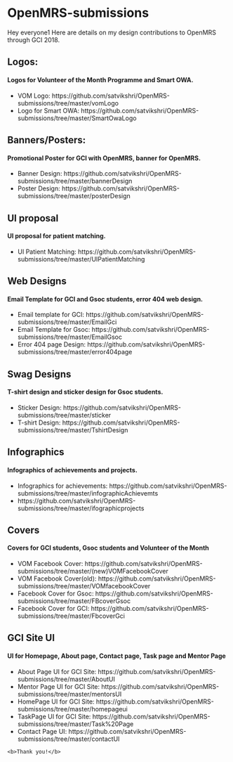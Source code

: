 # OpenMRS-submissions
Hey everyone1 Here are details on my design contributions to OpenMRS through GCI 2018.

<h2> Logos: </h2>
<h4>Logos for Volunteer of the Month Programme and Smart OWA.</h4>
<ul>
  <li>VOM Logo: https://github.com/satvikshri/OpenMRS-submissions/tree/master/vomLogo</li>
  <li>Logo for Smart OWA: https://github.com/satvikshri/OpenMRS-submissions/tree/master/SmartOwaLogo</li>
  </ul>
  
  <h2> Banners/Posters: </h2>
<h4>Promotional Poster for GCI with OpenMRS, banner for OpenMRS.</h4>
<ul>
  <li>Banner Design: https://github.com/satvikshri/OpenMRS-submissions/tree/master/bannerDesign</li>
  <li>Poster Design: https://github.com/satvikshri/OpenMRS-submissions/tree/master/posterDesign</li>
  </ul>

<h2> UI proposal </h2>
<h4>UI proposal for patient matching.</h4>
<ul>
  <li>UI Patient Matching: https://github.com/satvikshri/OpenMRS-submissions/tree/master/UIPatientMatching</li> 
  </ul>

  <h2>Web Designs </h2>
<h4>Email Template for GCI and Gsoc students, error 404 web design.</h4>
<ul>
  <li>Email template for GCI: https://github.com/satvikshri/OpenMRS-submissions/tree/master/EmailGci</li>
  <li>Email Template for Gsoc: https://github.com/satvikshri/OpenMRS-submissions/tree/master/EmailGsoc</li>
  <li>Error 404 page Design: https://github.com/satvikshri/OpenMRS-submissions/tree/master/error404page</li>
  </ul>
  
   <h2>Swag Designs </h2>
<h4>T-shirt design and sticker design for Gsoc students.</h4>
<ul>
  <li>Sticker Design: https://github.com/satvikshri/OpenMRS-submissions/tree/master/sticker</li>
  <li>T-shirt Design: https://github.com/satvikshri/OpenMRS-submissions/tree/master/TshirtDesign</li>
    </ul>
    
  <h2>Infographics</h2>
<h4>Infographics of achievements and projects.</h4>
<ul>
  <li>Infographics for achievements: https://github.com/satvikshri/OpenMRS-submissions/tree/master/infographicAchievemts</li>
  <li>https://github.com/satvikshri/OpenMRS-submissions/tree/master/ifographicprojects</li>
    </ul>
    
    
 <h2>Covers</h2>
<h4>Covers for GCI students, Gsoc students and Volunteer of the Month</h4>
<ul>
  <li>VOM Facebook Cover: https://github.com/satvikshri/OpenMRS-submissions/tree/master/(new)VOMFacebookCover</li>
  <li>VOM Facebook Cover(old): https://github.com/satvikshri/OpenMRS-submissions/tree/master/VOMfacebookCover</li>
  <li>Facebook Cover for Gsoc: https://github.com/satvikshri/OpenMRS-submissions/tree/master/FBcoverGsoc</li>
   <li>Facebook Cover for GCI: https://github.com/satvikshri/OpenMRS-submissions/tree/master/FbcoverGci</li>
    </ul>
    
  <h2>GCI Site UI</h2>
<h4>UI for Homepage, About page, Contact page, Task page and Mentor Page</h4>
<ul>
  <li>About Page UI for GCI Site: https://github.com/satvikshri/OpenMRS-submissions/tree/master/AboutUI
</li>
  <li>Mentor Page UI for GCI Site: https://github.com/satvikshri/OpenMRS-submissions/tree/master/mentorsUI</li>
  <li>HomePage UI for GCI Site: https://github.com/satvikshri/OpenMRS-submissions/tree/master/homepageui</li>
   <li>TaskPage UI for GCI Site: https://github.com/satvikshri/OpenMRS-submissions/tree/master/Task%20Page</li>
  <li>Contact Page UI: https://github.com/satvikshri/OpenMRS-submissions/tree/master/contactUI</li>
    </ul>
    
    <b>Thank you!</b>

































